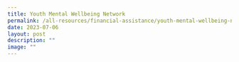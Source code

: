 ```yaml
---
title: Youth Mental Wellbeing Network
permalink: /all-resources/financial-assistance/youth-mental-wellbeing-network/
date: 2023-07-06
layout: post
description: ""
image: ""
---
```

